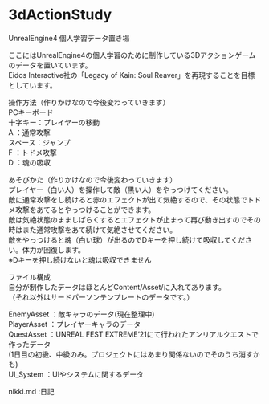 # 3dActionStudy

UnrealEngine4 個人学習データ置き場

ここにはUnrealEngine4の個人学習のために制作している3Dアクションゲームのデータを置いています。  
Eidos Interactive社の「Legacy of Kain: Soul Reaver」を再現することを目標としています。 
  
操作方法（作りかけなので今後変わっていきます）  
PCキーボード  
十字キー：プレイヤーの移動  
A       ：通常攻撃  
スペース：ジャンプ  
F       ：トドメ攻撃  
D       ：魂の吸収  
  
あそびかた（作りかけなので今後変わっていきます）  
プレイヤー（白い人）を操作して敵（黒い人）をやっつけてください。  
敵に通常攻撃をし続けると赤のエフェクトが出て気絶するので、その状態でトドメ攻撃をあてるとやっつけることができます。  
敵は気絶状態のまましばらくするとエフェクトが止まって再び動き出すのでその時はまた通常攻撃をあて続けて気絶させてください。  
敵をやっつけると魂（白い球）が出るのでDキーを押し続けて吸収してください。体力が回復します。  
※Dキーを押し続けないと魂は吸収できません
  
ファイル構成  
自分が制作したデータはほとんどContent/Asset/に入れてあります。  
（それ以外はサードパーソンテンプレートのデータです。）  

EnemyAsset    ：敵キャラのデータ(現在整理中)    
PlayerAsset   ：プレイヤーキャラのデータ    
QuestAsset    ：UNREAL FEST EXTREME’21にて行われたアンリアルクエストで作ったデータ    
                (1日目の初級、中級のみ。プロジェクトにはあまり関係ないのでそのうち消すかも)    
UI_System     ：UIやシステムに関するデータ  
  
  
  
  
  
  
  
  
nikki.md       :日記
